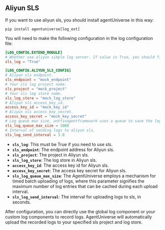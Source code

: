 ## Aliyun SLS
If you want to use aliyun sls, you should install agentUniverse in this way:
```shell
pip install agentuniverse[log_ext]
```

You will need to make the following configuration in the log configuration file:
```toml
[LOG_CONFIG.EXTEND_MODULE]
# Whether use aliyun simple log server. If value is True, you should fill the ALIYUN_SLS_CONFIG below.
sls_log = "True"

[LOG_CONFIG.ALIYUN_SLS_CONFIG]
# Aliyun sls endpoint.
sls_endpoint = "mock_endpoint"
# Your sls log project name.
sls_project = "mock_project"
# Your sls log store name.
sls_log_store = "mock_log_store"
# Aliyun sls access_key_id.
access_key_id = "mock_key_id"
# Aliyun sls access_key_secret.
access_key_secret = "mock_key_secret"
# Log queue max size, antfinagentframework uses a queue to save the logs to be sent, they will be sent periodically.
sls_log_queue_max_size = 1000
# Interval of sending logs to aliyun sls.
sls_log_send_interval = 3.0
```
- **`sls_log`**: This must be True if you need to use sls.
- **`sls_endpoint`**: The endpoint address for Aliyun sls.
- **`sls_project`**: The project in Aliyun sls.
- **`sls_log_store`**: The log store in Aliyun sls.
- **`access_key_id`**: The access key id for Aliyun sls.
- **`access_key_secret`**: The access key secret for Aliyun sls.
- **`sls_log_queue_max_size`**: The AgentUniverse employs a mechanism for timed batch uploading of logs, where this parameter signifies the maximum number of log entries that can be cached during each upload interval.
- **`sls_log_send_interval`**: The interval for uploading logs to sls, in seconds.

 After configuration, you can directly use the global log component or your custom log components to record logs. AgentUniverse will automatically upload the recorded logs to your specified sls project and log store.